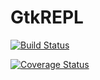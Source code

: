 # GtkREPL

[![Build Status](https://travis-ci.org/jonathanBieler/GtkREPL.jl.svg?branch=master)](https://travis-ci.org/jonathanBieler/GtkREPL.jl)

[![Coverage Status](https://coveralls.io/repos/jonathanBieler/GtkREPL.jl/badge.svg?branch=master&service=github)](https://coveralls.io/github/jonathanBieler/GtkREPL.jl?branch=master)
